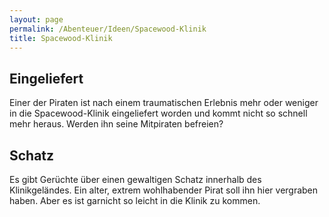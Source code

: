 ```yaml
---
layout: page
permalink: /Abenteuer/Ideen/Spacewood-Klinik
title: Spacewood-Klinik
---
```




## Eingeliefert

Einer der Piraten ist nach einem traumatischen Erlebnis mehr oder weniger in die Spacewood-Klinik eingeliefert worden und kommt nicht so schnell mehr heraus. Werden ihn seine Mitpiraten befreien?

## Schatz

Es gibt Gerüchte über einen gewaltigen Schatz innerhalb des Klinikgeländes. Ein alter, extrem wohlhabender Pirat soll ihn hier vergraben haben. Aber es ist garnicht so leicht in die Klinik zu kommen.
